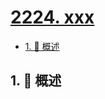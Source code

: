 # [2224. xxx](https://github.com/Tdahuyou/TNotes.leetcode/tree/main/notes/2224.%20xxx)

<!-- region:toc -->

- [1. 📝 概述](#1--概述)

<!-- endregion:toc -->

## 1. 📝 概述
